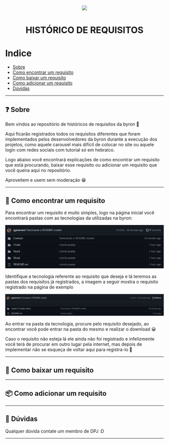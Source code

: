 <h1 align="center">
<img src="https://grupowz.com.br/wp-content/themes/byron/img/logo_byron.png">
</h1>

<h1 align="center">
HISTÓRICO DE REQUISITOS
</h1>

#  Indice 

- [Sobre](#-sobre)
- [Como encontrar um requisito](#-como-encontrar-um-requisito)
- [Como baixar um requisito](#-como-baixar-um-requisito)
- [Como adicionar um requisito](#-como-adicionar-um-requisito)
- [Dúvidas](#-dúvidas)

---

## ❓ Sobre
Bem vindos ao repositório de históricos de requisitos da byron 🥳

Aqui ficarão registrados todos os requisitos diferentes que foram implementados pelos desenvolvedores da byron durante a execução dos projetos, como aquele carousel mais difícil de colocar no site ou aquele login com redes sociais com tutorial só em hebraico.

Logo abaixo você encontrará explicações de como encontrar um requisito que está procurando, baixar esse requisito ou adicionar um requisito que você queira aqui no repositório.

Aproveitem e usem sem moderação 😁


---

## 🔎 Como encontrar um requisito

Para encontrar um requisito é muito simples, logo na página inicial você encontrará pastas com as tecnologias da utilizadas na byron:

<img src="Exemplo/header-F1-feeder-series/img/pastas.png">

Identifique a tecnologia referente ao requisito que deseja e lá teremos as pastas dos requisitos já registrados, a imagem a seguir mostra o requisito registrado na página de exemplo

<img src="Exemplo/header-F1-feeder-series/img/requisito.png">

Ao entrar na pasta da tecnologia, procure pelo requisito desejado, ao encontrar você pode entrar na pasta do mesmo e realizar o download 😀

Caso o requisito não esteja lá ele ainda não foi registrado e infelizmente você terá de procurar em outro lugar pela internet, mas depois de implementar não se esqueça de voltar aqui para registra-lo  💙

---

## 📁 Como baixar um requisito



---

## 📦 Como adicionar um requisito



---

## 🤔 Dúvidas
Qualquer dúvida contate um membro de DPJ :D

---